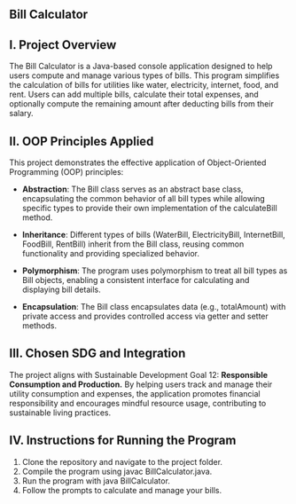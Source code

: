 ## Bill Calculator


## I. Project Overview

The Bill Calculator is a Java-based console application designed to help users compute and manage various types of bills. This program simplifies the calculation of bills for utilities like water, electricity, internet, food, and rent. Users can add multiple bills, calculate their total expenses, and optionally compute the remaining amount after deducting bills from their salary.


## II. OOP Principles Applied
This project demonstrates the effective application of Object-Oriented Programming (OOP) principles:

* ****Abstraction****: The Bill class serves as an abstract base class, encapsulating the common behavior of all bill types while allowing specific types to provide their own implementation of the calculateBill method.

* ****Inheritance****: Different types of bills (WaterBill, ElectricityBill, InternetBill, FoodBill, RentBill) inherit from the Bill class, reusing common functionality and providing specialized behavior.

* ****Polymorphism****: The program uses polymorphism to treat all bill types as Bill objects, enabling a consistent interface for calculating and displaying bill details.

* ****Encapsulation****: The Bill class encapsulates data (e.g., totalAmount) with private access and provides controlled access via getter and setter methods.


## III. Chosen SDG and Integration

  The project aligns with Sustainable Development Goal 12: **Responsible Consumption and Production.** By helping users track and manage their utility consumption and expenses, the application promotes financial responsibility and encourages mindful resource usage, contributing to sustainable living practices.


## IV. Instructions for Running the Program
1. Clone the repository and navigate to the project folder.
2. Compile the program using javac BillCalculator.java.
3. Run the program with java BillCalculator.
4. Follow the prompts to calculate and manage your bills.
